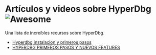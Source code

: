 # Artículos y videos sobre HyperDbg ![Awesome](https://cdn.rawgit.com/sindresorhus/awesome/d7305f38d29fed78fa85652e3a63e154dd8e8829/media/badge.svg)

Una lista de increíbles recursos sobre HyperDbg.
- [Hyperdbg instalacion y primeros pasos](https://www.youtube.com/watch?v=BBp5kGL1qoI)
- [HYPERDBG PRIMEROS PASOS Y NUEVOS FEATURES](https://www.youtube.com/watch?v=rmkEW5IVDyg)
